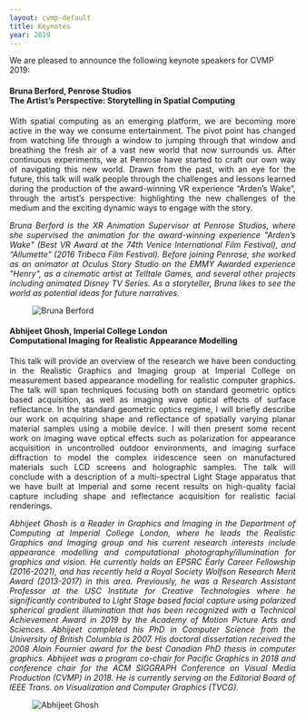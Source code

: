```yaml
---
layout: cvmp-default
title: Keynotes
year: 2019
---
```


We are pleased to announce the following keynote speakers for CVMP 2019:


<a name="BB" />
<div class="row">
<div class="col-xs-12 col-sm-7 col-md-8 col-lg-9" markdown="1" style="text-align: justify">

#### Bruna Berford, Penrose Studios<br>The Artist’s Perspective: Storytelling in Spatial Computing

With spatial computing as an emerging platform, we are becoming more active in the way we consume entertainment. The pivot point has changed from watching life through a window to jumping through that window and breathing the fresh air of a vast new world that now surrounds us. After continuous experiments, we at Penrose have started to craft our own way of navigating this new world. Drawn from the past, with an eye for the future, this talk will walk people through the challenges and lessons learned during the production of the award-winning VR experience “Arden’s Wake”, through the artist’s perspective: highlighting the new challenges of the medium and the exciting dynamic ways to engage with the story.


*Bruna Berford is the XR Animation Supervisor at Penrose Studios, where she supervised the animation for the award-winning experience "Arden’s Wake" (Best VR Award at the 74th Venice International Film Festival), and “Allumette" (2016 Tribeca Film Festival). Before joining Penrose, she worked as an animator at Oculus Story Studio on the EMMY Awarded experience "Henry", as a cinematic artist at Telltale Games, and several other projects including animated Disney TV Series. As a storyteller, Bruna likes to see the world as potential ideas for future narratives.*

</div>

<figure class="col-xs-6 col-sm-5 col-md-4 col-lg-3">
  <img src="{{site.url}}/img/2019/keynotes/bruna-berford .jpg" class="img-responsive img-thumbnail" alt="Bruna Berford " title="Bruna Berford">
</figure>

</div>


<a name="AG" />
<div class="row">
<div class="col-xs-12 col-sm-7 col-md-8 col-lg-9" markdown="1" style="text-align: justify">

#### Abhijeet Ghosh, Imperial College London<br>Computational Imaging for Realistic Appearance Modelling

This talk will provide an overview of the research we have been conducting in the Realistic Graphics and Imaging group at Imperial College on measurement based appearance modelling for realistic computer graphics. The talk will span techniques focusing both on standard geometric optics based acquisition, as well as imaging wave optical effects of surface reflectance. In the standard geometric optics regime, I will briefly describe our work on acquiring shape and reflectance of spatially varying planar material samples using a mobile device. I will then present some recent work on imaging wave optical effects such as polarization for appearance acquisition in uncontrolled outdoor environments, and imaging surface diffraction to model the complex iridescence seen on manufactured materials such LCD screens and holographic samples. The talk will conclude with a description of a multi-spectral Light Stage apparatus that we have built at Imperial and some recent results on high-quality facial capture including shape and reflectance acquisition for realistic facial renderings.

*Abhijeet Ghosh is a Reader in Graphics and Imaging in the Department of Computing at Imperial College London, where he leads the Realistic Graphics and Imaging group and his current research interests include appearance modelling and computational photography/illumination for graphics and vision. He currently holds an EPSRC Early Career Fellowship (2016-2021), and has recently held a Royal Society Wolfson Research Merit Award (2013-2017) in this area. Previously, he was a Research Assistant Professor at the USC Institute for Creative Technologies where he significantly contributed to Light Stage based facial capture using polarized spherical gradient illumination that has been recognized with a Technical Achievement Award in 2019 by the Academy of Motion Picture Arts and Sciences. Abhijeet completed his PhD in Computer Science from the University of British Columbia is 2007. His doctoral dissertation received the 2008 Alain Fournier award for the best Canadian PhD thesis in computer graphics. Abhijeet was a program co-chair for Pacific Graphics in 2018 and conference chair for the ACM SIGGRAPH Conference on Visual Media Production (CVMP) in 2018. He is currently serving on the Editorial Board of IEEE Trans. on Visualization and Computer Graphics (TVCG).*

</div>

<figure class="col-xs-6 col-sm-5 col-md-4 col-lg-3">
  <img src="{{site.url}}/img/2019/keynotes/abhijeet-ghosh.jpg" class="img-responsive img-thumbnail" alt="Abhijeet Ghosh" title="Abhijeet Ghosh">
</figure>

</div>


<a name="RM" />
<div class="row">
<div class="col-xs-12 col-sm-7 col-md-8 col-lg-9" markdown="1">


